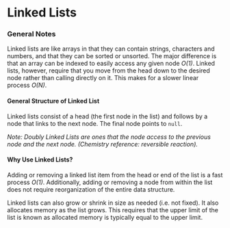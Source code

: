 # Linked Lists

### General Notes

Linked lists are like arrays in that they can contain strings, characters and numbers,
and that they can be sorted or unsorted. The major difference is that an array can
be indexed to easily access any given node _O(1)_. Linked lists, however, require
that you move from the head down to the desired node rather than calling directly
on it. This makes for a slower linear process _O(N)_.

#### General Structure of Linked List

Linked lists consist of a head (the first node in the list) and follows by a node
that links to the next node. The final node points to `null`.

_Note: Doubly Linked Lists are ones that the node access to the previous node
and the next node. (Chemistry reference: reversible reaction)._

#### Why Use Linked Lists?

Adding or removing a linked list item from the head or end of the list is a fast
process _O(1)_. Additionally, adding or removing a node from within the list does
not require reorganization of the entire data structure.

Linked lists can also grow or shrink in size as needed (i.e. not fixed). It also
allocates memory as the list grows. This requires that the upper limit of the list
is known as allocated memory is typically equal to the upper limit.
